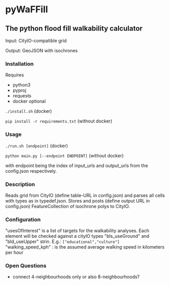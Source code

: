 # pyWaFFill
## The python flood fill walkability calculator

Input: CityIO-compatible grid

Output: GeoJSON with isochrones

### Installation

Requires
* python3
* pyproj
* requests
* docker optional

```./install.sh``` (docker)

```pip install -r requirements.txt``` (without docker)

### Usage

```./run.sh [endpoint]``` (docker)

```python main.py [--endpoint ENDPOINT]``` (without docker)

with endpoint being the index of input_urls and output_urls from the config.json respectively.


### Description

Reads grid from CityIO (define table-URL in config.json) and parses all cells with types as in typedef.json.
Stores and posts (define output URL in config.json) FeatureCollection of isochrone polys to CityIO.

### Configuration

"usesOfInterest" is a list of targets for the walkability analyses. Each element will be checked against a cityIO types "bls_useGround" and "bld_useUpper" strin. E.g.: ```["educational","culture"]```
"walking_speed_kph" : is the assumed average walking speed in kilometers per hour

### Open Questions
* connect 4-neighbourhoods only or also 8-neighbourhoods?